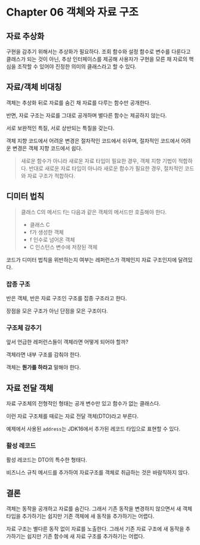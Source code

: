 # Chapter 06 객체와 자료 구조

## 자료 추상화

구현을 감추기 위해서는 추상화가 필요하다. 조회 함수와 설정 함수로 변수를 다룬다고 클래스가 되는 것이 아닌, 추상 인터페이스를 제공해 사용자가 구현을 모른 채 자료의 핵심을 조작할 수 있어야 진정한 의미의
클래스라고 할 수 있다.

## 자료/객체 비대칭

객체는 추상화 뒤로 자료를 숨긴 채 자료를 다루는 함수만 공개한다.

반면, 자료 구조는 자료를 그대로 공개하며 별다른 함수는 제공하지 않는다.

서로 보완적인 특질, 서로 상반되는 특질을 갖는다.

객체 지향 코드에서 어려운 변경은 절차적인 코드에서 쉬우며, 절차적인 코드에서 어려운 변경은 객체 지향 코드에서 쉽다.

> 새로운 함수가 아니라 새로운 자료 타입이 필요한 경우, 객체 지향 기법이 적합하다. 반대로 새로운 자료 타입이 아니라 새로운 함수가 필요한 경우, 절차적인 코드와 자료 구조가 적합하다.

## 디미터 법칙

> 클래스 C의 메서드 f는 다음과 같은 객체의 메서드만 호출해야 한다.
> - 클래스 C
> - f가 생성한 객체
> - f 인수로 넘어온 객체
> - C 인스턴스 변수에 저장된 객체

코드가 디미터 법칙을 위반하는지 여부는 레퍼런스가 객체인지 자료 구조인지에 달려있다.

### 잡종 구조

반은 객체, 반은 자료 구조인 구조를 잡종 구조라고 한다.

장점을 모은 구조가 아닌 단점을 모은 구조이다.

### 구조체 감추기

앞서 언급한 레퍼런스들이 객체라면 어떻게 되어야 할까?

객체라면 내부 구조를 감춰야 한다.

객체는 **뭔가를 하라고** 말해야 한다.

## 자료 전달 객체

자료 구조체의 전형적인 형태는 공개 변수만 있고 함수가 없는 클래스다. 

이런 자료 구조체를 때로는 자료 전달 객체(DTO)라고 부른다.

예제에서 사용된 `address`는 JDK16에서 추가된 레코드 타입으로 표현할 수 있다.

### 활성 레코드

활성 레코드는 DTO의 특수한 형태다.

비즈니스 규칙 메서드를 추가하여 자료구조를 객체로 취급하는 것은 바람직하지 않다.

## 결론

객체는 동작을 공개하고 자료를 숨긴다. 그래서 기존 동작을 변경하지 않으면서 새 객체 타입을 추가하기는 쉽지만 기존 객체에 새 동작을 추가하기는 어렵다.

자료 구조는 별다른 동작 없이 자료를 노출한다. 그래서 기존 자료 구조에 새 동작을 추가하기는 쉽지만 기존 함수에 새 자료 구조를 추가하기는 어렵다.

